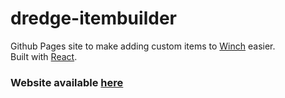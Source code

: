 # dredge-itembuilder
Github Pages site to make adding custom items to [Winch](https://github.com/Hacktix/Winch) easier.<br>
Built with [React](https://react.dev).

### Website available [here](bdlm-dev.github.io/dredge-itembuilder/)
